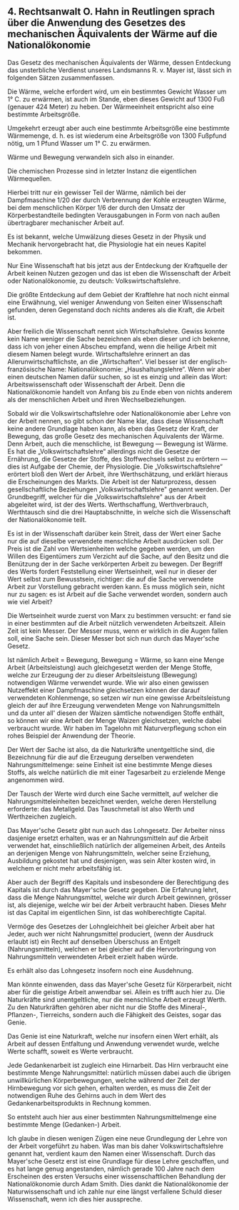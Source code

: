 ## 4. Rechtsanwalt O. Hahn in Reutlingen sprach über die Anwendung des Gesetzes des mechanischen Äquivalents der Wärme auf die Nationalökonomie

Das Gesetz des mechanischen Äquivalents der Wärme, dessen Entdeckung das unsterbliche Verdienst unseres Landsmanns R. v. Mayer ist, lässt sich in folgenden Sätzen zusammenfassen.

Die Wärme, welche erfordert wird, um ein bestimmtes Gewicht Wasser um 1° C. zu erwärmen, ist auch im Stande, eben dieses Gewicht auf 1300 Fuß (genauer 424 Meter) zu heben. Der Wärmeeinheit entspricht also eine bestimmte Arbeitsgröße.

Umgekehrt erzeugt aber auch eine bestimmte Arbeitsgröße eine bestimmte Wärmemenge, d. h. es ist wiederum eine Arbeitsgröße von 1300 Fußpfund nötig, um 1 Pfund Wasser um 1° C. zu erwärmen.

Wärme und Bewegung verwandeln sich also in einander.

Die chemischen Prozesse sind in letzter Instanz die eigentlichen Wärmequellen.

Hierbei tritt nur ein gewisser Teil der Wärme, nämlich bei der Dampfmaschine 1/20 der durch Verbrennung der Kohle erzeugten Wärme, bei dem menschlichen Körper 1/6 der durch den Umsatz der Körperbestandteile bedingten Verausgabungen in Form von nach außen übertragbarer mechanischer Arbeit auf.

Es ist bekannt, welche Umwälzung dieses Gesetz in der Physik und Mechanik hervorgebracht hat, die Physiologie hat ein neues Kapitel bekommen.

Nur Eine Wissenschaft hat bis jetzt aus der Entdeckung der Kraftquelle der Arbeit keinen Nutzen gezogen und das ist eben die Wissenschaft der Arbeit oder Nationalökonomie, zu deutsch: Volkswirtschaftslehre.

Die größte Entdeckung auf dem Gebiet der Kraftlehre hat noch nicht einmal eine Erwähnung, viel weniger Anwendung von Seiten einer Wissenschaft gefunden, deren Gegenstand doch nichts anderes als die Kraft, die Arbeit ist.

Aber freilich die Wissenschaft nennt sich Wirtschaftslehre. Gewiss konnte kein Name weniger die Sache bezeichnen als eben dieser und ich bekenne, dass ich von jeher einen Abscheu empfand, wenn die heilige Arbeit mit diesem Namen belegt wurde. Wirtschaftslehre erinnert an das Allerunwirtschaftlichste, an die „Wirtschaften“. Viel besser ist der englisch- französische Name: Nationalökonomie: „Haushaltungslehre“. Wenn wir aber einen deutschen Namen dafür suchen, so ist es einzig und allein das Wort: Arbeitswissenschaft oder Wissenschaft der Arbeit. Denn die Nationalökonomie handelt von Anfang bis zu Ende eben von nichts anderem als der menschlichen Arbeit und ihren Wechselbeziehungen.

Sobald wir die Volkswirtschaftslehre oder Nationalökonomie aber Lehre von der Arbeit nennen, so gibt schon der Name klar, dass diese Wissenschaft keine andere Grundlage haben kann, als eben das Gesetz der Kraft, der Bewegung, das große Gesetz des mechanischen Äquivalents der Wärme. Denn Arbeit, auch die menschliche, ist Bewegung — Bewegung ist Wärme. Es hat die „Volkswirtschaftslehre“ allerdings nicht die Gesetze der Ernährung, die Gesetze der Stoffe, des Stoffwechsels selbst zu erörtern — dies ist Aufgabe der Chemie, der Physiologie. Die „Volkswirtschaftslehre“ erörtert bloß den Wert der Arbeit, ihre Werthschätzung, und erklärt hieraus die Erscheinungen des Markts. Die Arbeit ist der Naturprozess, dessen gesellschaftliche Beziehungen „Volkswirtschaftslehre" genannt werden. Der Grundbegriff, welcher für die „Volkswirtschaftslehre" aus der Arbeit abgeleitet wird, ist der des Werts. Werthschaffung, Werthverbrauch, Werthtausch sind die drei Hauptabschnitte, in welche sich die Wissenschaft der Nationalökonomie teilt.

Es ist in der Wissenschaft darüber kein Streit, dass der Wert einer Sache nur die auf dieselbe verwendete menschliche Arbeit ausdrücken soll. Der Preis ist die Zahl von Wertsienheiten welche gegeben werden, um den Willen des Eigentümers zum Verzicht auf die Sache, auf den Besitz und die Benützung der in der Sache verkörperten Arbeit zu bewegen. Der Begriff des Werts fordert Feststellung einer Wertseinheit, weil nur in dieser der Wert selbst zum Bewusstsein, richtiger: die auf die Sache verwendete Arbeit zur Vorstellung gebracht werden kann. Es muss möglich sein, nicht nur zu sagen: es ist Arbeit auf die Sache verwendet worden, sondern auch wie viel Arbeit?

Die Wertseinheit wurde zuerst von Marx zu bestimmen versucht: er fand sie in einer bestimmten auf die Arbeit nützlich verwendeten Arbeitszeit. Allein Zeit ist kein Messer. Der Messer muss, wenn er wirklich in die Augen fallen soll, eine Sache sein. Dieser Messer bot sich nun durch das Mayer'sche Gesetz.

Ist nämlich Arbeit = Bewegung, Bewegung = Wärme, so kann eine Menge Arbeit (Arbeitsleistung) auch gleichgesetzt werden der Menge Stoffe, welche zur Erzeugung der zu dieser Arbeitsleistung (Bewegung) notwendigen Wärme verwendet wurde. Wie wir also einen gewissen Nutzeffekt einer Dampfmaschine gleichsetzen können der darauf verwendeten Kohlenmenge, so setzen wir nun eine gewisse Arbeitsleistung gleich der auf ihre Erzeugung verwendeten Menge von Nahrungsmitteln und da unter all' diesen der Waizen sämtliche notwendigen Stoffe enthält, so können wir eine Arbeit der Menge Waizen gleichsetzen, welche dabei verbraucht wurde. Wir haben im Tagelohn mit Naturverpflegung schon ein rohes Beispiel der Anwendung der Theorie.

Der Wert der Sache ist also, da die Naturkräfte unentgeltliche sind, die Bezeichnung für die auf die Erzeugung derselben verwendeten Nahrungsmittelmenge: seine Einheit ist eine bestimmte Menge dieses Stoffs, als welche natürlich die mit einer Tagesarbeit zu erzielende Menge angenommen wird.

Der Tausch der Werte wird durch eine Sache vermittelt, auf welcher die Nahrungsmitteleinheiten bezeichnet werden, welche deren Herstellung erforderte: das Metallgeld. Das Tauschmetall ist also Werth und Werthzeichen zugleich.

Das Mayer'sche Gesetz gibt nun auch das Lohngesetz. Der Arbeiter ninss dasjenige ersetzt erhalten, was er an Nahrungsmitteln auf die Arbeit verwendet hat, einschließlich natürlich der allgemeinen Arbeit, des Anteils an derjenigen Menge von Nahrungsmitteln, welcher seine Erziehung, Ausbildung gekostet hat und desjenigen, was sein Alter kosten wird, in welchem er nicht mehr arbeitsfähig ist.

Aber auch der Begriff des Kapitals und insbesondere der Berechtigung des Kapitals ist durch das Mayer'sche Gesetz gegeben. Die Erfahrung lehrt, dass die Menge Nahrungsmittel, welche wir durch Arbeit gewinnen, grösser ist, als diejenige, welche wir bei der Arbeit verbraucht haben. Dieses Mehr ist das Capital im eigentlichen Sinn, ist das wohlberechtigte Capital.

Vermöge des Gesetzes der Lohngleichheit bei gleicher Arbeit aber hat Jeder, auch wer nicht Nahrungsmittel produciert, (wenn der Ausdruck erlaubt ist) ein Recht auf denselben Überschuss an Entgelt (Nahrungsmitteln), welchen er bei gleicher auf die Hervorbringung von Nahrungsmitteln verwendeten Arbeit erzielt haben würde.

Es erhält also das Lohngesetz insofern noch eine Ausdehnung.

Man könnte einwenden, dass das Mayer'sche Gesetz für Körperarbeit, nicht aber für die geistige Arbeit anwendbar sei. Allein es trifft auch hier zu. Die Naturkräfte sind unentgeltliche, nur die menschliche Arbeit erzeugt Werth. Zu den Naturkräften gehören aber nicht nur die Stoffe des Mineral-, Pflanzen-, Tierreichs, sondern auch die Fähigkeit des Geistes, sogar das Genie.

Das Genie ist eine Naturkraft, welche nur insofern einen Wert erhält, als Arbeit auf dessen Entfaltung und Anwendung verwendet wurde, welche Werte schafft, soweit es Werte verbraucht.

Jede Gedankenarbeit ist zugleich eine Hirnarbeit. Das Hirn verbraucht eine bestimmte Menge Nahrungsmittel: natürlich müssen dabei auch die übrigen unwillkürlichen Körperbewegungen, welche während der Zeit der Hirnbewegung vor sich gehen, erhalten werden, es muss die Zeit der notwendigen Ruhe des Gehirns auch in dem Wert des Gedankenarbeitsprodukts in Rechnung kommen.

So entsteht auch hier aus einer bestimmten Nahrungsmittelmenge eine bestimmte Menge (Gedanken-) Arbeit.

Ich glaube in diesen wenigen Zügen eine neue Grundlegung der Lehre von der Arbeit vorgeführt zu haben. Was man bis daher Volkswirtschaftslehre genannt hat, verdient kaum den Namen einer Wissenschaft. Durch das Mayer'sche Gesetz erst ist eine Grundlage für diese Lehre geschaffen, und es hat lange genug angestanden, nämlich gerade 100 Jahre nach dem Erscheinen des ersten Versuchs einer wissenschaftlichen Behandlung der Nationalökonomie durch Adam Smith. Dies dankt die Nationalökonomie der Naturwissenschaft und ich zahle nur eine längst verfallene Schuld dieser Wissenschaft, wenn ich dies hier ausspreche.
